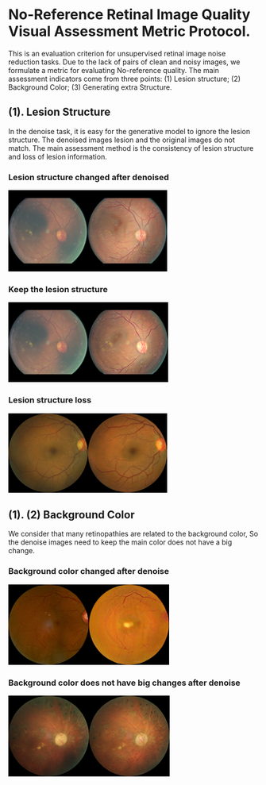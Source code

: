 No-Reference Retinal Image Quality Visual Assessment Metric Protocol.
==========================
This is an evaluation criterion for unsupervised retinal image noise reduction tasks. Due to the lack of pairs of clean and noisy images, we formulate a metric for evaluating No-reference quality.
The main assessment indicators come from three points: (1) Lesion structure; (2) Background Color; (3) Generating extra Structure.

## (1). Lesion Structure
In the denoise task, it is easy for the generative model to ignore the lesion structure. The denoised images lesion and the original images do not match. The main assessment method is the consistency of lesion structure and loss of lesion information.

### Lesion structure changed after denoised
<img src="IMG/lesion_structure1.png"/> 

### Keep the lesion structure
<img src="IMG/lesion_structure2.png"/> 

### Lesion structure loss
<img src="IMG/lesion_structure3.png"/> 


## (1). (2)	Background Color 
We consider that many retinopathies are related to the background color, So the denoise images need to keep the main color does not have a big change.

### Background color changed after denoise
<img src="IMG/bg1.png"/> 

### Background color does not have big changes after denoise
<img src="IMG/bg2.png"/> 
